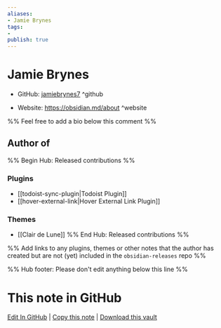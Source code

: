 ```yaml
---
aliases:
- Jamie Brynes
tags:
- 
publish: true
---
```


# Jamie Brynes

- GitHub: [jamiebrynes7](https://github.com/jamiebrynes7/) ^github
<!-- - Discord: `@` ^discord-->
- Website: <https://obsidian.md/about> ^website
<!-- - [[Publish sites|Publish site]]: ^publish-->

%% Feel free to add a bio below this comment %%


## Author of

%% Begin Hub: Released contributions %%
### Plugins
- [[todoist-sync-plugin|Todoist Plugin]]
- [[hover-external-link|Hover External Link Plugin]]

### Themes
- [[Clair de Lune]]
%% End Hub: Released contributions %%

%% Add links to any plugins, themes or other notes that the author has created but are not (yet) included in the `obsidian-releases` repo %%

<!--
### Unlisted plugins
-->

<!--
### Others
-->

<!--
## Sponsor this author

- [[GitHub sponsors]]: [Sponsor @jamiebrynes7 on GitHub Sponsors](https://github.com/sponsors/jamiebrynes7) ^github-sponsor
- [[Buy me a coffee]]: ^buy-me-a-coffee
- [[PayPal]]: ^paypal
- [[Patreon]]: ^patreon

-->

<!--
## Follow this author
-->

<!-- - [[YouTube Channels|On YouTube]]: <https://> ^youtube-->
<!-- - Twitter: <https://> ^twitter-->
<!-- - ... -->

%% Hub footer: Please don't edit anything below this line %%

# This note in GitHub

<span class="git-footer">[Edit In GitHub](https://github.dev/obsidian-community/obsidian-hub/blob/main/01%20-%20Community/People/jamiebrynes7.md "git-hub-edit-note") | [Copy this note](https://raw.githubusercontent.com/obsidian-community/obsidian-hub/main/01%20-%20Community/People/jamiebrynes7.md "git-hub-copy-note") | [Download this vault](https://github.com/obsidian-community/obsidian-hub/archive/refs/heads/main.zip "git-hub-download-vault") </span>

